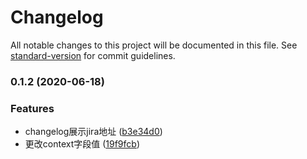 # Changelog

All notable changes to this project will be documented in this file. See [standard-version](https://github.com/conventional-changelog/standard-version) for commit guidelines.

### 0.1.2 (2020-06-18)


### Features

* changelog展示jira地址 ([b3e34d0](https://github.com/wusiquan/conventional-changelog-customize/commit/b3e34d0a0eb1ba6e35e1235d3254133760adff0b))
* 更改context字段值 ([19f9fcb](https://github.com/wusiquan/conventional-changelog-customize/commit/19f9fcb02c586c54bb77a5fb6eeafc6a1d1142f9))
